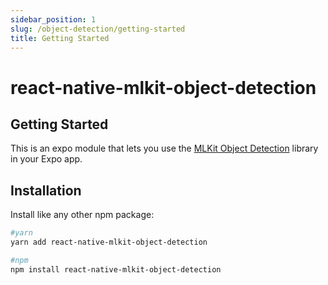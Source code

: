 ```yaml
---
sidebar_position: 1
slug: /object-detection/getting-started
title: Getting Started
---
```


# react-native-mlkit-object-detection

## Getting Started

This is an expo module that lets you use
the [MLKit Object Detection](https://developers.google.com/ml-kit/vision/object-detection) library in your Expo app.

## Installation

Install like any other npm package:

```bash
#yarn
yarn add react-native-mlkit-object-detection

#npm
npm install react-native-mlkit-object-detection
```






